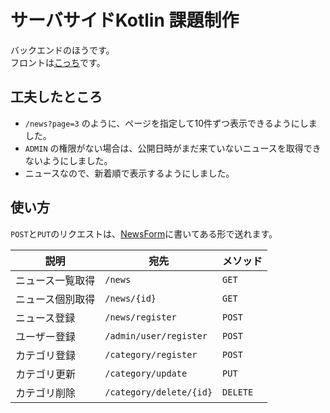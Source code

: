# サーバサイドKotlin 課題制作

バックエンドのほうです。<br>
フロントは[こっち](https://github.com/itc-s21009/news_manager_front)です。

## 工夫したところ

- `/news?page=3` のように、ページを指定して10件ずつ表示できるようにしました。
- `ADMIN` の権限がない場合は、公開日時がまだ来ていないニュースを取得できないようにしました。
- ニュースなので、新着順で表示するようにしました。

## 使い方
`POST`と`PUT`のリクエストは、[NewsForm](./src/main/kotlin/jp/ac/it_college/std/s21009/news_manager/presentation/form/NewsForm.kt)に書いてある形で送れます。

| 説明       | 宛先                      | メソッド     |
|----------|-------------------------|----------|
| ニュース一覧取得 | `/news`                 | `GET`    |
| ニュース個別取得 | `/news/{id}`            | `GET`    |
| ニュース登録   | `/news/register`        | `POST`   |
| ユーザー登録   | `/admin/user/register`  | `POST`   |
| カテゴリ登録   | `/category/register`    | `POST`   |
| カテゴリ更新   | `/category/update`      | `PUT`    |
| カテゴリ削除   | `/category/delete/{id}` | `DELETE` |